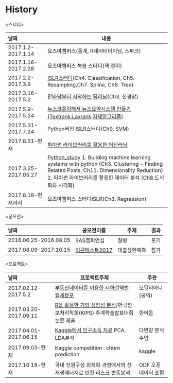 # History


<스터디>

| 날짜                   | 내용                                       |
| :------------------- | ---------------------------------------- |
| 2017.1.2-2017.1.14   | 요즈마캠퍼스(통계, R데이터마이닝, 스파크)                 |
| 2017.1.16-2017.2.28  | 요즈마캠퍼스 복습 스터디(책 정리)                      |
| 2017.2.2-2017.3.9    | [ISLR스터디](https://github.com/RyuJiseung/ISLR)(Ch4. Classification, Ch5. Resampling,Ch7. Spline, Ch8. Tree) |
| 2017.3.16-2017.5.2   | [밑바닥부터 시작하는 딥러닝](https://github.com/RyuJiseung/Deep_learning)(Ch3. 신경망)                 |
| 2017.5.9-2017.5.24   | [뉴스크롤링해서 뉴스요약시스템 만들기(Textrank,Laxrank,자체알고리즘)](https://github.com/RyuJiseung/NewsCrawling) |
| 2017.5.31-2017.7.24  | Python버전 ISLR스터디(Ch9. SVM)               |
| 2017.8.31-현재         | [파이썬 라이브러리를 활용한 머신러닝](https://github.com/RyuJiseung/Machine-Learning-with-Python)                      |
| 2017.3.25-2017.05.27 | [Python_study](https://github.com/RyuJiseung/Python_Study_2016) 1. Building machine learning systems with python (Ch3. Clustering - Finding Related Posts, Ch11. Dimensionality Reduction)  2. 파이썬 라이브러리를 활용한 데이터 분석 (Ch8.도식화와 시각화) |
| 2017.8.18-현재까지       | 요즈마캠퍼스 스터디ISLR(Ch3. Regression)          |


<공모전>

| 날짜                    | 공모전이름     | 주제     | 결과   |
| :-------------------- | --------- | ------ | ---- |
| 2016.06.25-2016.08.05 | SAS챔피언십   | 질병     | 포기   |
| 2017.08.09-2017.10.15 | [빅콘테스트2017](https://github.com/BigCon2017) | 대출상환예측 | 참가  |

<프로젝트>

| 날짜                    | 프로젝트주제                      | 주관        |
| :-------------------- | --------------------------- | --------- |
| 2017.02.12-2017.5.2   | [부동산데이터를 이용한 지하철역별 월세분포](https://github.com/RyuJiseung/Distribution-of-monthly-rent-by-subway-station)      | 모딜리아니(공익) |
| 2017.03.20-2017.09.11 | [R을 활용한 기업 성장성 분석](https://github.com/RyuJiseung/Analysis_StockPrice_UpDown)/한국정보처리학회(KIPS) 추계학술발표대회 논문 제출            | 한이음       |
| 2017.04.01-2017.06.15 | [Kaggle에서 인구소득 자료](https://github.com/RyuJiseung/Kaggle-Income_data) PCA, LDA분석 | 다변량 분석 수업 |
| 2017.09.03-현재        | Kaggle competition : churn prediction | kaggle |
| 2017.10.18-현재        | 국내 전원구성 최적화 과정에서의 신재생에너지로 인한 리스크 변동분석 | ODF 오픈 데이터 포럼 |
